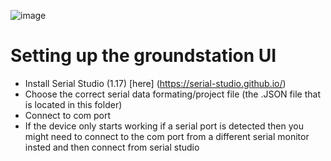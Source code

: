 ![image](https://github.com/DaniielZ/meteocs-cansat/assets/34136852/fc8da15f-93b9-4453-a6a5-f135dbcd844a)
# Setting up the groundstation UI
- Install Serial Studio (1.17) [here] (https://serial-studio.github.io/)
- Choose the correct serial data formating/project file (the .JSON file that is located in this folder)
- Connect to com port
- If the device only starts working if a serial port is detected then you might need to connect to the com port from a different serial monitor insted and then connect from serial studio

